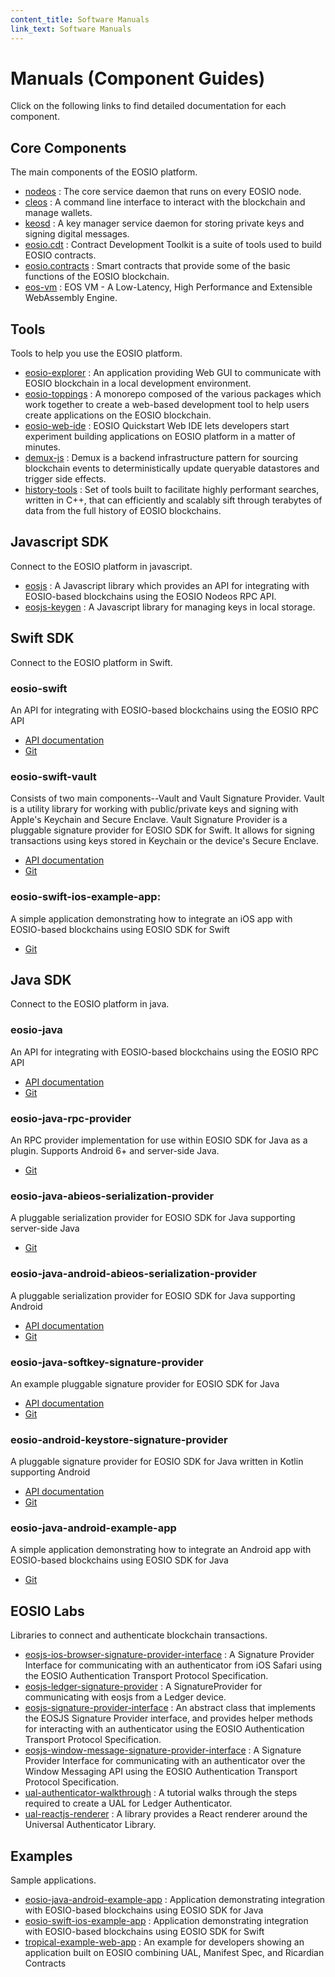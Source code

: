 ```yaml
---
content_title: Software Manuals
link_text: Software Manuals
---
```


# Manuals (Component Guides)
Click on the following links to find detailed documentation for each component.

## Core Components
The main components of the EOSIO platform.
* [nodeos](https://developers.eos.io/manuals/eos/latest/nodeos/index) : The core service daemon that runs on every EOSIO node.
* [cleos](https://developers.eos.io/manuals/eos/latest/cleos/index) : A command line interface to interact with the blockchain and manage wallets.
* [keosd](https://developers.eos.io/manuals/eos/latest/keosd/index) : A key manager service daemon for storing private keys and signing digital messages.
* [eosio.cdt](https://developers.eos.io/manuals/eosio.cdt/latest/index) : Contract Development Toolkit is a suite of tools used to build EOSIO contracts.
* [eosio.contracts](https://developers.eos.io/manuals/eosio.contracts/latest/index) : Smart contracts that provide some of the basic functions of the EOSIO blockchain.
* [eos-vm](https://github.com/EOSIO/eos-vm) : EOS VM - A Low-Latency, High Performance and Extensible WebAssembly Engine.
        
## Tools
Tools to help you use the EOSIO platform.
* [eosio-explorer](https://github.com/EOSIO/eosio-explorer) : An application providing Web GUI to communicate with EOSIO blockchain in a local development environment.
* [eosio-toppings](https://github.com/EOSIO/eosio-toppings) : A monorepo composed of the various packages which work together to create a web-based development tool to help users create applications on the EOSIO blockchain.
* [eosio-web-ide](https://github.com/EOSIO/eosio-web-ide) : EOSIO Quickstart Web IDE lets developers start experiment building applications on EOSIO platform in a matter of minutes.
* [demux-js](https://github.com/EOSIO/demux-js) : Demux is a backend infrastructure pattern for sourcing blockchain events to deterministically update queryable datastores and trigger side effects.
* [history-tools](https://developers.eos.io/welcome/latest/tools/history-tools/index) : Set of tools built to facilitate highly performant searches, written in C++, that can efficiently and scalably sift through terabytes of data from the full history of EOSIO blockchains.
        
## Javascript SDK
Connect to the EOSIO platform in javascript.
* [eosjs](https://developers.eos.io/manuals/eosjs/latest/index) : A Javascript library which provides an API for integrating with EOSIO-based blockchains using the EOSIO Nodeos RPC API.
* [eosjs-keygen](https://github.com/EOSIO/eosjs-keygen) : A Javascript library for managing keys in local storage.
        
## Swift SDK
Connect to the EOSIO platform in Swift.
### eosio-swift
An API for integrating with EOSIO-based blockchains using the EOSIO RPC API
* [API documentation](https://eosio.github.io/eosio-swift)
* [Git](https://github.com/EOSIO/eosio-swift)
### eosio-swift-vault
Consists of two main components--Vault and Vault Signature Provider. Vault is a utility library for working with public/private keys and signing with Apple's Keychain and Secure Enclave. Vault Signature Provider is a pluggable signature provider for EOSIO SDK for Swift. It allows for signing transactions using keys stored in Keychain or the device's Secure Enclave.
* [API documentation](https://eosio.github.io/eosio-swift-vault) 
* [Git](https://github.com/EOSIO/eosio-swift-vault) 
### eosio-swift-ios-example-app:
A simple application demonstrating how to integrate an iOS app with EOSIO-based blockchains using EOSIO SDK for Swift
* [Git](https://github.com/EOSIO/eosio-swift-ios-example-app)

## Java SDK
Connect to the EOSIO platform in java.
### eosio-java
An API for integrating with EOSIO-based blockchains using the EOSIO RPC API
* [API documentation](https://eosio.github.io/eosio-java) 
* [Git](https://github.com/EOSIO/eosio-java) 
### eosio-java-rpc-provider
An RPC provider implementation for use within EOSIO SDK for Java as a plugin. Supports Android 6+ and server-side Java.
* [Git](https://github.com/EOSIO/eosio-java-rpc-provider) 
### eosio-java-abieos-serialization-provider
A pluggable serialization provider for EOSIO SDK for Java supporting server-side Java
* [Git](https://github.com/EOSIO/eosio-java-abieos-serialization-provider) 
### eosio-java-android-abieos-serialization-provider
A pluggable serialization provider for EOSIO SDK for Java supporting Android
* [API documentation](https://eosio.github.io/eosio-java-android-abieos-serialization-provider) 
* [Git](https://github.com/EOSIO/eosio-java-android-abieos-serialization-provider) 
### eosio-java-softkey-signature-provider
An example pluggable signature provider for EOSIO SDK for Java
* [API documentation](https://eosio.github.io/eosio-java-softkey-signature-provider) 
* [Git](https://github.com/EOSIO/eosio-java-softkey-signature-provider) 
### eosio-android-keystore-signature-provider
A pluggable signature provider for EOSIO SDK for Java written in Kotlin supporting Android
* [API documentation](https://eosio.github.io/eosio-android-keystore-signature-provider) 
* [Git](https://github.com/EOSIO/eosio-android-keystore-signature-provider) 
### eosio-java-android-example-app
A simple application demonstrating how to integrate an Android app with EOSIO-based blockchains using EOSIO SDK for Java
* [Git](https://github.com/EOSIO/eosio-java-android-example-app) 


## EOSIO Labs
Libraries to connect and authenticate blockchain transactions.
* [eosjs-ios-browser-signature-provider-interface](https://github.com/EOSIO/eosjs-ios-browser-signature-provider-interface) : A Signature Provider Interface for communicating with an authenticator from iOS Safari using the EOSIO Authentication Transport Protocol Specification.
* [eosjs-ledger-signature-provider](https://github.com/EOSIO/eosjs-ledger-signature-provider) : A SignatureProvider for communicating with eosjs from a Ledger device.
* [eosjs-signature-provider-interface](https://github.com/EOSIO/eosjs-signature-provider-interface) : An abstract class that implements the EOSJS Signature Provider interface, and provides helper methods for interacting with an authenticator using the EOSIO Authentication Transport Protocol Specification.
* [eosjs-window-message-signature-provider-interface](https://github.com/EOSIO/eosjs-window-message-signature-provider-interface) : A Signature Provider Interface for communicating with an authenticator over the Window Messaging API using the EOSIO Authentication Transport Protocol Specification.
* [ual-authenticator-walkthrough](https://github.com/EOSIO/ual-authenticator-walkthrough) : A tutorial walks through the steps required to create a UAL for Ledger Authenticator.
* [ual-reactjs-renderer](https://github.com/EOSIO/ual-reactjs-renderer) : A library provides a React renderer around the Universal Authenticator Library.       

## Examples
Sample applications.
* [eosio-java-android-example-app](https://github.com/EOSIO/eosio-java-android-example-app) : Application demonstrating integration with EOSIO-based blockchains using EOSIO SDK for Java
* [eosio-swift-ios-example-app](https://github.com/EOSIO/eosio-swift-ios-example-app) : Application demonstrating integration with EOSIO-based blockchains using EOSIO SDK for Swift
* [tropical-example-web-app](https://github.com/EOSIO/tropical-example-web-app) : An example for developers showing an application built on EOSIO combining UAL, Manifest Spec, and Ricardian Contracts

